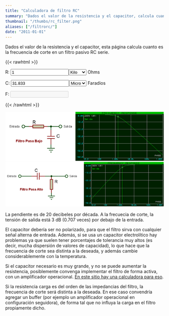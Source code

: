 ```yaml
---
title: "Calculadora de filtro RC"
summary: "Dados el valor de la resistencia y el capacitor, calcula cuanto es la frecuencia de corte en un filtro pasivo RC serie."
thumbnail: "/thumbs/rc_filter.png"
aliases: ["/filtrorc/"]
date: "2011-01-01"
---
```


Dados el valor de la resistencia y el capacitor, esta página calcula cuanto es la frecuencia de corte en un filtro pasivo RC serie.

{{< rawhtml >}}
<form action="">
<p>R: <input id="r" value="1" class="w3-input w3-border" type="number"/><select id="rScale" class="w3-select w3-border">
  <option></option>
  <option selected="selected">Kilo</option>
  <option>Mega</option>
</select> Ohms</p>
<p>C: <input id="c" value="31.833" class="w3-input w3-border" type="number"/><select id="cScale" class="w3-select w3-border">
  <option>Pico</option>
  <option>Nano</option>
  <option selected="selected">Micro</option>
  <option>Mili</option>
</select> Faradios</p>
<p>F: <input id="f" disabled="disabled" class="w3-input w3-border"/></p>
</form>
<script src="/inc/calculators/rc_filter.js"></script>
{{< /rawhtml >}}

![Esquematico Filtro RC pasa bajos](/images/filtropasabajos.png)
![Esquematico Filtro RC pasa altos](/images/filtropasaaltos.png)

La pendiente es de 20 decibeles por década. A la frecuecia de corte, la tensión de salida está 3 dB (0.707 veces) por debajo de la entrada.

El capacitor debería ser no polarizado, para que el filtro sirva con cualquier señal alterna de entrada. Además, si se usa un capacitor electrolítico hay problemas ya que suelen tener porcentajes de tolerancia muy altos (es decir, mucha dispersión de valores de capacidad), lo que hace que la frecuencia de corte sea distinta a la deseada, y además cambie considerablemente con la temperatura.

Si el capacitor necesario es muy grande, y no se puede aumentar la resistencia, posiblemente convenga implementar el filtro de forma activa, con un amplificador operacional. [En este sitio hay una calculadora para eso](http://sim.okawa-denshi.jp/en/OPseikiLowkeisan.htm).

Si la resistencia carga es del orden de las impedancias del filtro, la frecuencia de corte será distinta a la deseada. En ese caso convendría agregar un buffer (por ejemplo un amplificador operacional en configuración seguidora), de forma tal que no influya la carga en el filtro propiamente dicho.

